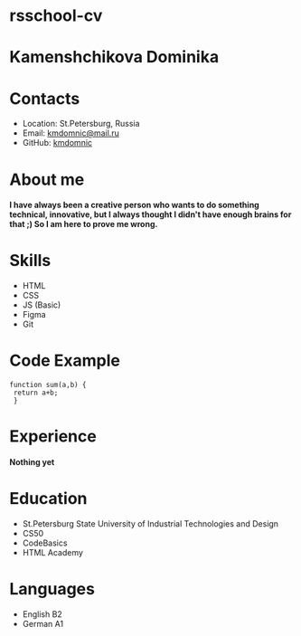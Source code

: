 # rsschool-cv
# Kamenshchikova Dominika
# Contacts
* Location: St.Petersburg, Russia
* Email: kmdomnic@mail.ru
* GitHub: [kmdomnic](https://github.com/kmdomnic)
# About me
#### I have always been a creative person who wants to do something technical, innovative, but I always thought I didn't have enough brains for that ;) So I am here to prove me wrong.
# Skills
* HTML
* CSS
* JS (Basic)
* Figma
* Git
# Code Example
```
function sum(a,b) {
 return a+b;
 }
 ```
 # Experience
 #### Nothing yet
 # Education
 * St.Petersburg State University of Industrial Technologies and Design
 * CS50 
 * CodeBasics
 * HTML Academy
 # Languages
 * English B2
 * German A1
